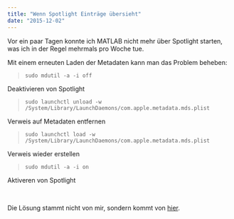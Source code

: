 ```yaml
---
title: "Wenn Spotlight Einträge übersieht"
date: "2015-12-02"
---
```


Vor ein paar Tagen konnte ich MATLAB nicht mehr über Spotlight starten, was ich in der Regel mehrmals pro Woche tue.

Mit einem erneuten Laden der Metadaten kann man das Problem beheben:

> ```
> sudo mdutil -a -i off
> ```

Deaktivieren von Spotlight

> ```
> sudo launchctl unload -w /System/Library/LaunchDaemons/com.apple.metadata.mds.plist
> ```

Verweis auf Metadaten entfernen

> ```
> sudo launchctl load -w /System/Library/LaunchDaemons/com.apple.metadata.mds.plist
> ```

Verweis wieder erstellen

> ```
> sudo mdutil -a -i on
> ```

Aktiveren von Spotlight

 

Die Lösung stammt nicht von mir, sondern kommt von [hier](https://apple.stackexchange.com/questions/62715/applications-dont-show-up-in-spotlight).

